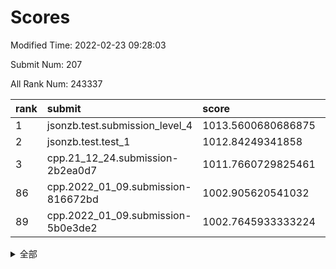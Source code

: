 # Scores

Modified Time: 2022-02-23 09:28:03

Submit Num: 207

All Rank Num: 243337

| rank |               submit               |       score        |       sigma        | pk_num |
| :--- | :--------------------------------- | :----------------- | :----------------- | :----- |
| 1    | jsonzb.test.submission_level_4     | 1013.5600680686875 | 0.7979161156234765 | 4702   |
| 2    | jsonzb.test.test_1                 | 1012.84249341858   | 0.830279294862204  | 4697   |
| 3    | cpp.21_12_24.submission-2b2ea0d7   | 1011.7660729825461 | 0.7902077178384661 | 4697   |
| 86   | cpp.2022_01_09.submission-816672bd | 1002.905620541032  | 0.7115028788288418 | 4703   |
| 89   | cpp.2022_01_09.submission-5b0e3de2 | 1002.7645933333224 | 0.7101180368207912 | 4704   |


<details>
<summary>全部</summary>

| rank |                 submit                 |       score        |       sigma        | pk_num |
| :--- | :------------------------------------- | :----------------- | :----------------- | :----- |
| 1    | jsonzb.test.submission_level_4         | 1013.5600680686875 | 0.7979161156234765 | 4702   |
| 2    | jsonzb.test.test_1                     | 1012.84249341858   | 0.830279294862204  | 4697   |
| 3    | cpp.21_12_24.submission-2b2ea0d7       | 1011.7660729825461 | 0.7902077178384661 | 4697   |
| 4    | gobigger.level_3.submission_level_3_20 | 1011.354354827363  | 0.781813121853462  | 4702   |
| 5    | gobigger.level_3.submission_level_3_24 | 1011.2400856499298 | 0.7907300725485757 | 4697   |
| 6    | gobigger.level_3.submission_level_3_25 | 1011.159604459066  | 0.7686307187119793 | 4703   |
| 7    | gobigger.level_3.submission_level_3_5  | 1011.1402173176733 | 0.777729693327844  | 4706   |
| 8    | gobigger.level_3.submission_level_3_11 | 1011.1377374658456 | 0.7755978441892076 | 4700   |
| 9    | gobigger.level_3.submission_level_3_6  | 1010.9616207866148 | 0.7609707033074992 | 4699   |
| 10   | gobigger.level_3.submission_level_3_7  | 1010.9602251718969 | 0.7718568538768688 | 4704   |
| 11   | gobigger.level_3.submission_level_3_30 | 1010.9518662335565 | 0.8010376744619866 | 4702   |
| 12   | gobigger.level_3.submission_level_3_34 | 1010.9378145020513 | 0.7760824938709827 | 4703   |
| 13   | gobigger.level_3.submission_level_3_13 | 1010.9264418681461 | 0.7557592361845514 | 4703   |
| 14   | gobigger.level_3.submission_level_3_28 | 1010.9189950723759 | 0.7693378761054369 | 4702   |
| 15   | gobigger.level_3.submission_level_3_37 | 1010.9023365469353 | 0.7831844029067746 | 4698   |
| 16   | gobigger.level_3.submission_level_3_48 | 1010.824377386932  | 0.7841689289501006 | 4693   |
| 17   | gobigger.level_3.submission_level_3_35 | 1010.7560248112969 | 0.7527344436340768 | 4705   |
| 18   | gobigger.level_3.submission_level_3_43 | 1010.7396441956773 | 0.7651259449040972 | 4703   |
| 19   | gobigger.level_3.submission_level_3_32 | 1010.7150158441526 | 0.7508774465873461 | 4707   |
| 20   | gobigger.level_3.submission_level_3_3  | 1010.5701241648139 | 0.7496709668179159 | 4702   |
| 21   | gobigger.level_3.submission_level_3_8  | 1010.5304341686298 | 0.7795211995526605 | 4696   |
| 22   | gobigger.level_3.submission_level_3_36 | 1010.4353382220036 | 0.7666836453997158 | 4702   |
| 23   | gobigger.level_3.submission_level_3_16 | 1010.3056528381169 | 0.7460049718536115 | 4708   |
| 24   | gobigger.level_3.submission_level_3_47 | 1010.2877439207642 | 0.7741195249195356 | 4700   |
| 25   | gobigger.level_3.submission_level_3_22 | 1010.1722138839596 | 0.745879315517057  | 4701   |
| 26   | gobigger.level_3.submission_level_3_40 | 1010.1644318668535 | 0.75861029699073   | 4703   |
| 27   | gobigger.level_3.submission_level_3_46 | 1010.030820487533  | 0.749519784284363  | 4697   |
| 28   | gobigger.level_3.submission_level_3_42 | 1010.0094219523777 | 0.7558003114098455 | 4701   |
| 29   | gobigger.level_3.submission_level_3_45 | 1010.0043428799324 | 0.7613340822493613 | 4700   |
| 30   | gobigger.level_3.submission_level_3_19 | 1009.9114212873616 | 0.7594448594887251 | 4701   |
| 31   | gobigger.level_3.submission_level_3_17 | 1009.8884857146948 | 0.7458871909187049 | 4702   |
| 32   | gobigger.level_3.submission_level_3_41 | 1009.8848323420871 | 0.771069598223977  | 4708   |
| 33   | gobigger.level_3.submission_level_3_26 | 1009.8400302364666 | 0.7729018052968385 | 4705   |
| 34   | gobigger.level_3.submission_level_3_0  | 1009.8009899887667 | 0.7410386024478308 | 4701   |
| 35   | gobigger.level_3.submission_level_3_15 | 1009.769294431408  | 0.7653200956165763 | 4698   |
| 36   | gobigger.level_3.submission_level_3_21 | 1009.6797502845352 | 0.7455567316972176 | 4703   |
| 37   | gobigger.level_3.submission_level_3_4  | 1009.6301890492795 | 0.749651031745476  | 4705   |
| 38   | gobigger.level_3.submission_level_3_1  | 1009.625256978957  | 0.7428338438467299 | 4704   |
| 39   | gobigger.level_3.submission_level_3_39 | 1009.6122774547327 | 0.7391050210507703 | 4702   |
| 40   | gobigger.level_3.submission_level_3_18 | 1009.600297033688  | 0.7846754126002907 | 4704   |
| 41   | gobigger.level_3.submission_level_3_2  | 1009.5910320039711 | 0.761538090167959  | 4699   |
| 42   | gobigger.level_3.submission_level_3_14 | 1009.5023810083711 | 0.7608812672487593 | 4700   |
| 43   | gobigger.level_3.submission_level_3_27 | 1009.4456433939289 | 0.7577030471982595 | 4703   |
| 44   | gobigger.level_3.submission_level_3_23 | 1009.2793785058636 | 0.7475466659455333 | 4701   |
| 45   | gobigger.level_3.submission_level_3_38 | 1009.2792424828519 | 0.742696917154768  | 4700   |
| 46   | gobigger.level_3.submission_level_3_9  | 1009.2653733449384 | 0.7343061829598363 | 4702   |
| 47   | gobigger.level_3.submission_level_3_44 | 1009.2412943270691 | 0.7512137341794991 | 4705   |
| 48   | gobigger.level_3.submission_level_3_10 | 1008.6798146848454 | 0.7422602114262443 | 4702   |
| 49   | gobigger.level_3.submission_level_3_49 | 1008.5756436984306 | 0.7353907320605557 | 4701   |
| 50   | gobigger.level_3.submission_level_3_33 | 1008.5546345438146 | 0.7352228538333742 | 4701   |
| 51   | gobigger.level_3.submission_level_3_29 | 1008.4927057116577 | 0.7602868034541249 | 4699   |
| 52   | gobigger.level_3.submission_level_3_31 | 1008.3533209110326 | 0.7532151681542876 | 4703   |
| 53   | gobigger.level_3.submission_level_3_12 | 1008.0775540212194 | 0.74792930243897   | 4699   |
| 54   | gobigger.level_1.submission_level_1_32 | 1005.3764744063687 | 0.7418582769138121 | 4699   |
| 55   | gobigger.level_1.submission_level_1_33 | 1004.8774599612966 | 0.7259054925284947 | 4703   |
| 56   | gobigger.level_1.submission_level_1_46 | 1004.60779331956   | 0.7246116055725987 | 4705   |
| 57   | gobigger.level_1.submission_level_1_25 | 1004.4254474855223 | 0.7147882072642883 | 4708   |
| 58   | gobigger.level_1.submission_level_1_0  | 1004.2610085767847 | 0.7131523993531227 | 4704   |
| 59   | gobigger.level_1.submission_level_1_13 | 1004.2503397908633 | 0.7182142175543983 | 4704   |
| 60   | gobigger.level_1.submission_level_1_27 | 1004.1446205975934 | 0.7310993060046977 | 4696   |
| 61   | gobigger.level_1.submission_level_1_5  | 1004.1360039769664 | 0.7362505470695876 | 4702   |
| 62   | gobigger.level_1.submission_level_1_6  | 1004.0709252578209 | 0.7149964698071092 | 4708   |
| 63   | gobigger.level_1.submission_level_1_23 | 1004.0562006147169 | 0.7276244659889477 | 4697   |
| 64   | gobigger.level_1.submission_level_1_15 | 1003.8872021306165 | 0.7136107919848104 | 4703   |
| 65   | gobigger.level_1.submission_level_1_26 | 1003.8424128052905 | 0.7077058660900315 | 4703   |
| 66   | gobigger.level_1.submission_level_1_4  | 1003.7477738806135 | 0.7146957716947494 | 4701   |
| 67   | gobigger.level_1.submission_level_1_7  | 1003.5840967716614 | 0.7208482822569482 | 4693   |
| 68   | gobigger.level_1.submission_level_1_44 | 1003.5814287841337 | 0.7190837946721921 | 4701   |
| 69   | gobigger.level_1.submission_level_1_41 | 1003.5728757965124 | 0.7250219826677644 | 4705   |
| 70   | gobigger.level_1.submission_level_1_36 | 1003.4659654220445 | 0.7269312408486566 | 4700   |
| 71   | gobigger.level_1.submission_level_1_43 | 1003.4357846672715 | 0.7193703179979438 | 4699   |
| 72   | gobigger.level_1.submission_level_1_48 | 1003.4183282551614 | 0.715615593958648  | 4701   |
| 73   | gobigger.level_1.submission_level_1_31 | 1003.3449544585948 | 0.7141192101872491 | 4698   |
| 74   | gobigger.level_1.submission_level_1_19 | 1003.3026203154058 | 0.7090810324235849 | 4704   |
| 75   | gobigger.level_1.submission_level_1_18 | 1003.2593030955251 | 0.7145748044834854 | 4706   |
| 76   | gobigger.level_1.submission_level_1_24 | 1003.2343758029233 | 0.7144197701760377 | 4702   |
| 77   | gobigger.level_1.submission_level_1_14 | 1003.223051173703  | 0.7210682042438886 | 4706   |
| 78   | gobigger.level_1.submission_level_1_34 | 1003.1776263878069 | 0.7170254839551058 | 4703   |
| 79   | gobigger.level_1.submission_level_1_37 | 1003.1266602564333 | 0.7199420781508259 | 4705   |
| 80   | gobigger.level_1.submission_level_1_1  | 1003.1109960871996 | 0.716378895874732  | 4705   |
| 81   | gobigger.level_1.submission_level_1_2  | 1003.093176029138  | 0.7127469773198681 | 4703   |
| 82   | gobigger.level_1.submission_level_1_20 | 1003.0925772109522 | 0.7103824162893727 | 4702   |
| 83   | gobigger.level_1.submission_level_1_3  | 1003.0576941276038 | 0.7067530001927448 | 4704   |
| 84   | gobigger.level_1.submission_level_1_49 | 1003.0555132075966 | 0.7118102585159555 | 4699   |
| 85   | gobigger.level_1.submission_level_1_38 | 1003.0058527261135 | 0.7113841326173795 | 4703   |
| 86   | cpp.2022_01_09.submission-816672bd     | 1002.905620541032  | 0.7115028788288418 | 4703   |
| 87   | gobigger.level_1.submission_level_1_12 | 1002.8942147567018 | 0.7164779701778651 | 4697   |
| 88   | gobigger.level_1.submission_level_1_22 | 1002.8511375519729 | 0.7107942578963693 | 4705   |
| 89   | cpp.2022_01_09.submission-5b0e3de2     | 1002.7645933333224 | 0.7101180368207912 | 4704   |
| 90   | gobigger.level_1.submission_level_1_42 | 1002.7076214624446 | 0.7160078654385564 | 4705   |
| 91   | gobigger.level_1.submission_level_1_21 | 1002.6967803393992 | 0.711707321997975  | 4702   |
| 92   | gobigger.level_1.submission_level_1_47 | 1002.6751796135418 | 0.7175890953062268 | 4703   |
| 93   | gobigger.level_1.submission_level_1_8  | 1002.6724102918943 | 0.7217804896081834 | 4696   |
| 94   | gobigger.level_1.submission_level_1_40 | 1002.669265342947  | 0.7171283584842322 | 4699   |
| 95   | gobigger.level_1.submission_level_1_29 | 1002.6025785240541 | 0.7029926801066314 | 4707   |
| 96   | gobigger.level_1.submission_level_1_28 | 1002.5638241529574 | 0.7212417469567035 | 4697   |
| 97   | gobigger.level_1.submission_level_1_35 | 1002.500713805352  | 0.7186371406355418 | 4702   |
| 98   | gobigger.level_1.submission_level_1_11 | 1002.3407736070404 | 0.7083843217359517 | 4699   |
| 99   | gobigger.level_1.submission_level_1_39 | 1002.279728018367  | 0.7202505463492755 | 4703   |
| 100  | gobigger.level_1.submission_level_1_17 | 1002.2293443001769 | 0.7173803006072734 | 4705   |
| 101  | gobigger.level_1.submission_level_1_16 | 1002.2205856603828 | 0.7159468844992423 | 4705   |
| 102  | gobigger.level_1.submission_level_1_45 | 1002.2149385166862 | 0.7176019465063419 | 4703   |
| 103  | gobigger.level_1.submission_level_1_30 | 1002.0344586563382 | 0.7067291766539038 | 4702   |
| 104  | gobigger.level_1.submission_level_1_9  | 1001.2293881938825 | 0.7129443649259131 | 4698   |
| 105  | gobigger.level_1.submission_level_1_10 | 1001.0526434609402 | 0.7063119050088945 | 4705   |
| 106  | gobigger.random.submission_random_8    | 997.5772785900051  | 0.7377571921044088 | 4700   |
| 107  | gobigger.random.submission_random_27   | 997.4857841534026  | 0.7174898247647411 | 4705   |
| 108  | gobigger.random.submission_random_11   | 997.2966393468333  | 0.6979511454934946 | 4705   |
| 109  | gobigger.random.submission_random_10   | 997.1502602195804  | 0.7018557789104078 | 4700   |
| 110  | gobigger.random.submission_random_32   | 996.8368882391527  | 0.7125558259171618 | 4705   |
| 111  | gobigger.random.submission_random_45   | 996.7812225428065  | 0.7043400795655345 | 4706   |
| 112  | gobigger.random.submission_random_42   | 996.7164508463484  | 0.7064915647859664 | 4699   |
| 113  | gobigger.random.submission_random_41   | 996.6874391733043  | 0.7114453040630726 | 4698   |
| 114  | gobigger.random.submission_random_30   | 996.5855523920789  | 0.7015798064530689 | 4698   |
| 115  | gobigger.random.submission_random_19   | 996.5506386509281  | 0.7169170804130525 | 4704   |
| 116  | gobigger.random.submission_random_14   | 996.491131362838   | 0.7085421786646133 | 4703   |
| 117  | gobigger.random.submission_random_23   | 996.3789841984321  | 0.711303277611219  | 4704   |
| 118  | gobigger.random.submission_random_3    | 996.2827396989974  | 0.7184377800211553 | 4699   |
| 119  | gobigger.random.submission_random_29   | 996.2154482839348  | 0.7009791504744757 | 4699   |
| 120  | gobigger.random.submission_random_12   | 996.1956149311973  | 0.7115367655746612 | 4704   |
| 121  | gobigger.random.submission_random_25   | 996.1277810891478  | 0.7212008471671578 | 4704   |
| 122  | gobigger.random.submission_random_7    | 996.1221994743157  | 0.7299248223761085 | 4702   |
| 123  | gobigger.random.submission_random_37   | 996.0935535838796  | 0.7079629422608603 | 4703   |
| 124  | gobigger.random.submission_random_1    | 996.0513265163543  | 0.717365578200636  | 4707   |
| 125  | gobigger.random.submission_random_16   | 996.0474588874705  | 0.7207084116959467 | 4702   |
| 126  | gobigger.random.submission_random_28   | 996.0472380916158  | 0.7090978015045029 | 4708   |
| 127  | gobigger.random.submission_random_18   | 995.9517356858443  | 0.7025561685017994 | 4703   |
| 128  | gobigger.random.submission_random_43   | 995.9497238138431  | 0.7081769705095327 | 4704   |
| 129  | gobigger.random.submission_random_26   | 995.939096491563   | 0.7051152849121285 | 4702   |
| 130  | gobigger.random.submission_random_38   | 995.9367128098845  | 0.7092768030476232 | 4697   |
| 131  | gobigger.random.submission_random_49   | 995.9366998519772  | 0.7146209768192268 | 4696   |
| 132  | gobigger.random.submission_random_22   | 995.9308530026339  | 0.7050011463916809 | 4708   |
| 133  | gobigger.random.submission_random_36   | 995.8892533928152  | 0.6997761160048639 | 4703   |
| 134  | gobigger.random.submission_random_48   | 995.7767033674712  | 0.7068970671092143 | 4704   |
| 135  | gobigger.random.submission_random_0    | 995.7634820699616  | 0.7201025340407621 | 4703   |
| 136  | gobigger.random.submission_random_21   | 995.7078589208905  | 0.715757375070634  | 4701   |
| 137  | gobigger.random.submission_random_4    | 995.673846905827   | 0.7079507671358688 | 4694   |
| 138  | gobigger.random.submission_random_2    | 995.6712278152651  | 0.6947908451919415 | 4706   |
| 139  | gobigger.random.submission_random_5    | 995.6059379002471  | 0.7081983845233243 | 4703   |
| 140  | gobigger.random.submission_random_20   | 995.546062543879   | 0.7103149120144732 | 4700   |
| 141  | gobigger.random.submission_random_24   | 995.5234877469193  | 0.7105822184504931 | 4701   |
| 142  | gobigger.random.submission_random_39   | 995.5038405970248  | 0.7211143048013537 | 4701   |
| 143  | gobigger.random.submission_random_46   | 995.4531765111592  | 0.713512618003941  | 4705   |
| 144  | gobigger.random.submission_random_9    | 995.4407130881493  | 0.7033020999966257 | 4705   |
| 145  | gobigger.random.submission_random_47   | 995.4320788044665  | 0.7033376543002244 | 4700   |
| 146  | gobigger.random.submission_random_6    | 995.4222151698622  | 0.7123605879682761 | 4707   |
| 147  | gobigger.random.submission_random_35   | 995.3840677023898  | 0.7211944329019797 | 4701   |
| 148  | gobigger.random.submission_random_13   | 995.3748298505842  | 0.7089839818382805 | 4705   |
| 149  | gobigger.random.submission_random_17   | 995.2220454392401  | 0.6973419670051381 | 4703   |
| 150  | gobigger.random.submission_random_34   | 995.1981304821953  | 0.7039822985787547 | 4699   |
| 151  | gobigger.random.submission_random_33   | 995.1382641930576  | 0.7049464943535757 | 4705   |
| 152  | gobigger.random.submission_random_44   | 994.9595848525715  | 0.7165280755147766 | 4705   |
| 153  | gobigger.random.submission_random_31   | 994.6899943203049  | 0.7033310742407618 | 4708   |
| 154  | gobigger.random.submission_random_40   | 994.6721527871658  | 0.7249446515817798 | 4699   |
| 155  | gobigger.random.submission_random_15   | 994.5176451003354  | 0.7251825172317892 | 4704   |
| 156  | gobigger.level_2.submission_level_2_33 | 994.4425300510604  | 0.7257949025097183 | 4697   |
| 157  | gobigger.level_2.submission_level_2_15 | 994.0309982887089  | 0.7391999489296034 | 4705   |
| 158  | gobigger.level_2.submission_level_2_29 | 993.946084804538   | 0.7283999779927259 | 4700   |
| 159  | gobigger.level_2.submission_level_2_21 | 993.6532458355109  | 0.7291843166422026 | 4704   |
| 160  | gobigger.level_2.submission_level_2_32 | 993.5557241231817  | 0.7358230170987332 | 4704   |
| 161  | gobigger.level_2.submission_level_2_27 | 993.510810333072   | 0.7357954629464695 | 4700   |
| 162  | gobigger.level_2.submission_level_2_9  | 993.4996847709391  | 0.7259234224963447 | 4702   |
| 163  | gobigger.level_2.submission_level_2_41 | 993.3049277555658  | 0.7238106082204452 | 4700   |
| 164  | gobigger.level_2.submission_level_2_0  | 993.2652152410225  | 0.7317690700311488 | 4705   |
| 165  | gobigger.level_2.submission_level_2_22 | 993.1987085355736  | 0.7249028246588193 | 4701   |
| 166  | gobigger.level_2.submission_level_2_25 | 993.1505118468398  | 0.7292320001052031 | 4703   |
| 167  | gobigger.level_2.submission_level_2_36 | 993.1039721341554  | 0.7344495672301515 | 4701   |
| 168  | gobigger.level_2.submission_level_2_14 | 992.7568062907569  | 0.7336026370198984 | 4701   |
| 169  | gobigger.level_2.submission_level_2_42 | 992.7009520506373  | 0.7362380205896896 | 4702   |
| 170  | gobigger.level_2.submission_level_2_6  | 992.6632356572776  | 0.7417391594145576 | 4702   |
| 171  | gobigger.level_2.submission_level_2_11 | 992.5365502321829  | 0.7401323444521605 | 4703   |
| 172  | gobigger.level_2.submission_level_2_10 | 992.4812424592618  | 0.7595925473193282 | 4701   |
| 173  | gobigger.level_2.submission_level_2_7  | 992.4099100251083  | 0.7639270017739279 | 4705   |
| 174  | gobigger.level_2.submission_level_2_48 | 992.3860425448321  | 0.7609426134691418 | 4702   |
| 175  | gobigger.level_2.submission_level_2_34 | 992.3836096942755  | 0.7230080970506365 | 4701   |
| 176  | gobigger.level_2.submission_level_2_16 | 992.3439172183411  | 0.7407118133608729 | 4704   |
| 177  | gobigger.level_2.submission_level_2_49 | 992.3022098269871  | 0.7309041615089037 | 4700   |
| 178  | gobigger.level_2.submission_level_2_12 | 992.262978365954   | 0.7523016021220184 | 4703   |
| 179  | gobigger.level_2.submission_level_2_5  | 992.2180315591809  | 0.738666907197311  | 4705   |
| 180  | gobigger.level_2.submission_level_2_3  | 992.2002970472773  | 0.7670318265305577 | 4702   |
| 181  | gobigger.level_2.submission_level_2_1  | 992.1879736322506  | 0.7278743605913811 | 4701   |
| 182  | gobigger.level_2.submission_level_2_47 | 992.1837125061403  | 0.7344428985949818 | 4703   |
| 183  | gobigger.level_2.submission_level_2_4  | 992.1761454848287  | 0.7564764047041632 | 4698   |
| 184  | gobigger.level_2.submission_level_2_17 | 992.1317023633984  | 0.731580796621694  | 4696   |
| 185  | gobigger.level_2.submission_level_2_43 | 992.0006704205201  | 0.742776712135821  | 4704   |
| 186  | gobigger.level_2.submission_level_2_20 | 991.9988179406256  | 0.7504369426884913 | 4706   |
| 187  | gobigger.level_2.submission_level_2_31 | 991.8510390276815  | 0.7320262408648713 | 4704   |
| 188  | gobigger.level_2.submission_level_2_39 | 991.7171025435472  | 0.7505790096548299 | 4706   |
| 189  | gobigger.level_2.submission_level_2_19 | 991.6981715122246  | 0.7516063155638188 | 4703   |
| 190  | gobigger.level_2.submission_level_2_26 | 991.677273985273   | 0.764100650089833  | 4702   |
| 191  | gobigger.level_2.submission_level_2_18 | 991.6441615827786  | 0.7464984133014065 | 4704   |
| 192  | gobigger.level_2.submission_level_2_35 | 991.6296598188937  | 0.7479903900873704 | 4702   |
| 193  | gobigger.level_2.submission_level_2_2  | 991.6156569302727  | 0.7392746691404236 | 4696   |
| 194  | gobigger.level_2.submission_level_2_40 | 991.5225258689318  | 0.763674712657396  | 4706   |
| 195  | gobigger.level_2.submission_level_2_23 | 991.510116432761   | 0.7496238005328472 | 4704   |
| 196  | gobigger.level_2.submission_level_2_37 | 991.3818477155905  | 0.7388598400065057 | 4703   |
| 197  | gobigger.level_2.submission_level_2_38 | 991.3176001617073  | 0.7618993049447873 | 4697   |
| 198  | gobigger.level_2.submission_level_2_28 | 991.3024992865479  | 0.7662063330604284 | 4701   |
| 199  | gobigger.level_2.submission_level_2_30 | 991.2988619290987  | 0.7531606553339463 | 4707   |
| 200  | gobigger.level_2.submission_level_2_24 | 991.1590592433108  | 0.7517260488932135 | 4704   |
| 201  | gobigger.level_2.submission_level_2_45 | 991.1229736373677  | 0.7409610691331083 | 4707   |
| 202  | gobigger.level_2.submission_level_2_46 | 990.980103869865   | 0.7465371703487065 | 4707   |
| 203  | gobigger.level_2.submission_level_2_8  | 990.8375720441677  | 0.7580672348625664 | 4702   |
| 204  | gobigger.level_2.submission_level_2_13 | 990.8168787665837  | 0.7476025243712533 | 4703   |
| 205  | gobigger.level_2.submission_level_2_44 | 989.7402406113546  | 0.7575822743633238 | 4701   |
| 206  | gobigger.none.submission_none_0        | 977.2397933675135  | 1.273462487902155  | 4705   |
| 207  | gobigger.none.submission_none_1        | 976.3452562782686  | 1.4477391526125152 | 4706   |

</details>